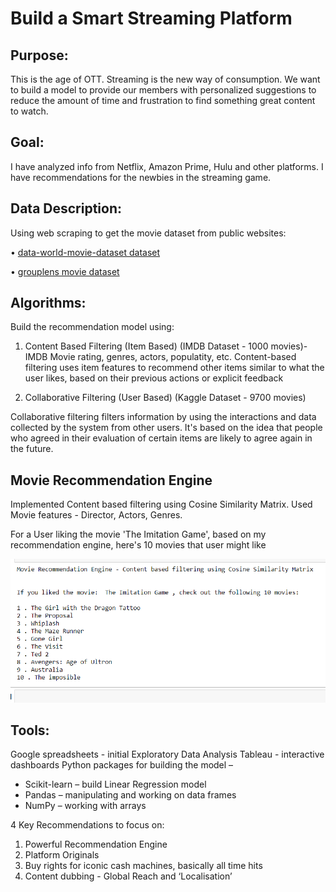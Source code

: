 #  Build a Smart Streaming Platform

## Purpose:
This is the age of OTT. Streaming is the new way of consumption. 
We want to build a model to provide our members with personalized suggestions to reduce the amount of time and frustration to find something great content to watch.

## Goal:

I have analyzed info from Netflix, Amazon Prime, Hulu and other platforms. I have recommendations for the newbies in the streaming game.
 

## Data Description:

Using web scraping to get the movie dataset from public websites:

•  [data-world-movie-dataset dataset](https://data.world/promptcloud/imdb-data-from-2006-to-2016)

• [grouplens movie dataset](https://grouplens.org/datasets/movielens/)

## Algorithms:

Build the recommendation model using:
1. Content Based Filtering (Item Based)
(IMDB Dataset - 1000 movies)- IMDB Movie rating, genres, actors, populatity, etc.
Content-based filtering uses item features to recommend other items similar to what the user likes, based on their previous actions or explicit feedback


2. Collaborative Filtering (User Based)
 (Kaggle Dataset - 9700 movies)

Collaborative filtering filters information by using the interactions and data collected by the system from other users. It's based on the idea that people who agreed in their evaluation of certain items are likely to agree again in the future.

## Movie Recommendation Engine
Implemented Content based filtering using Cosine Similarity Matrix. Used Movie features - Director, Actors, Genres.

For a User liking the movie 'The Imitation Game', based on my recommendation engine, here's 10 movies that user might like

![](https://github.com/chetana-vyas/BusinessFundamentals/blob/main/Images/top-10-movies.PNG)

## Tools:

Google spreadsheets - initial Exploratory Data Analysis
Tableau - interactive dashboards
Python packages for building the model –
* Scikit-learn – build Linear Regression model
* Pandas – manipulating and working on data frames
* NumPy – working with arrays


4 Key Recommendations to focus on:
1. Powerful Recommendation Engine
2. Platform Originals
3. Buy rights for iconic cash machines, basically all time hits
4. Content dubbing - Global Reach and ‘Localisation’ 


